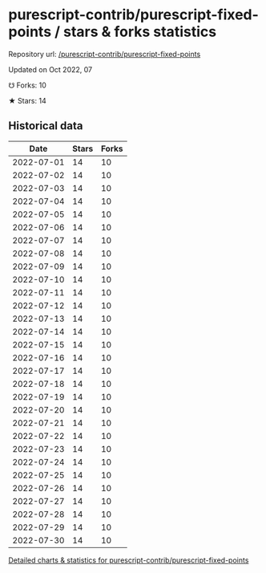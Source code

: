 # purescript-contrib/purescript-fixed-points / stars & forks statistics

Repository url: [/purescript-contrib/purescript-fixed-points](https://github.com/purescript-contrib/purescript-fixed-points)

Updated on Oct 2022, 07

☋ Forks: 10

★ Stars: 14

## Historical data
| Date | Stars | Forks |
|------|-------|-------|
| 2022-07-01 | 14 | 10 | 
| 2022-07-02 | 14 | 10 | 
| 2022-07-03 | 14 | 10 | 
| 2022-07-04 | 14 | 10 | 
| 2022-07-05 | 14 | 10 | 
| 2022-07-06 | 14 | 10 | 
| 2022-07-07 | 14 | 10 | 
| 2022-07-08 | 14 | 10 | 
| 2022-07-09 | 14 | 10 | 
| 2022-07-10 | 14 | 10 | 
| 2022-07-11 | 14 | 10 | 
| 2022-07-12 | 14 | 10 | 
| 2022-07-13 | 14 | 10 | 
| 2022-07-14 | 14 | 10 | 
| 2022-07-15 | 14 | 10 | 
| 2022-07-16 | 14 | 10 | 
| 2022-07-17 | 14 | 10 | 
| 2022-07-18 | 14 | 10 | 
| 2022-07-19 | 14 | 10 | 
| 2022-07-20 | 14 | 10 | 
| 2022-07-21 | 14 | 10 | 
| 2022-07-22 | 14 | 10 | 
| 2022-07-23 | 14 | 10 | 
| 2022-07-24 | 14 | 10 | 
| 2022-07-25 | 14 | 10 | 
| 2022-07-26 | 14 | 10 | 
| 2022-07-27 | 14 | 10 | 
| 2022-07-28 | 14 | 10 | 
| 2022-07-29 | 14 | 10 | 
| 2022-07-30 | 14 | 10 | 


[Detailed charts & statistics for purescript-contrib/purescript-fixed-points](https://reviewgithub.com/rep/purescript-contrib/purescript-fixed-points)

